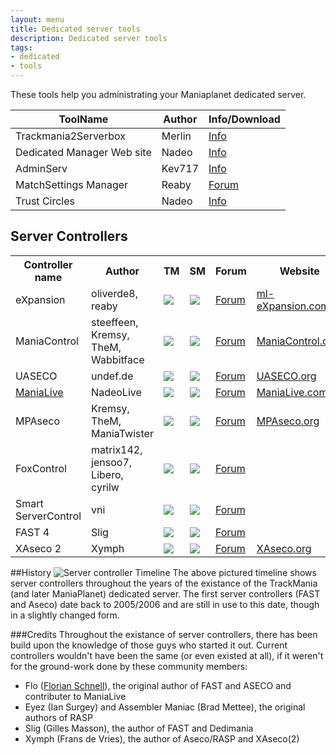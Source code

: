```yaml
---
layout: menu
title: Dedicated server tools
description: Dedicated server tools
tags:
- dedicated
- tools
---
```


These tools help you administrating your Maniaplanet dedicated server.

| ToolName                   | Author    | Info/Download                                                             |
|----------------------------|-----------|---------------------------------------------------------------------------|
| Trackmania2Serverbox       | Merlin    | [Info](http://forum.maniaplanet.com/viewtopic.php?f=261&t=5639)           |
| Dedicated Manager Web site | Nadeo     | [Info](http://forum.maniaplanet.com/viewtopic.php?f=261&t=12098)          |
| AdminServ                  | Kev717    | [Info](http://forum.maniaplanet.com/viewtopic.php?f=261&t=14419)          |
| MatchSettings Manager      | Reaby     | [Forum](http://forum.maniaplanet.com/viewtopic.php?f=465&t=17341)         |
| Trust Circles              | Nadeo     | [Info](http://forum.maniaplanet.com/viewtopic.php?f=261&t=12081)          |

## Server Controllers

<table>
<tr>
<th>Controller name</th><th>Author</th><th>TM</th><th>SM</th><th>Forum</th><th>Website</th><th>Plugins repository</th><th>Active</th>
</tr>
<tr>
<td>eXpansion</td><td>oliverde8, reaby</td><td><img src="../../img/yes.png" /></td><td><img src="../../img/yes.png" /></td><td><a href="http://forum.maniaplanet.com/viewforum.php?f=518">Forum</a></td><td><a href="http://www.ml-expansion.com/">ml-eXpansion.com</a></td><td>In preparation</td><td><img src="../../img/yes.png" /></td>
</tr>
<tr>
<td>ManiaControl</td><td>steeffeen, Kremsy, TheM, Wabbitface</td><td><img src="../../img/yes.png" /></td><td><img src="../../img/yes.png" /></td><td><a href="http://forum.maniaplanet.com/viewforum.php?f=479">Forum</a></td><td><a href="http://www.maniacontrol.com/">ManiaControl.com</a></td><td><a href="http://maniacontrol.com/plugins">Repository</a></td><td><img src="../../img/yes.png" /></td>
</tr>
<tr>
<td>UASECO</td><td>undef.de</td><td><img src="../../img/yes.png" /></td><td><img src="../../img/no.png" /></td><td><a href="http://forum.maniaplanet.com/viewforum.php?f=522">Forum</a></td><td><a href="http://www.uaseco.org/">UASECO.org</a></td><td><a href="http://www.uaseco.org/Plugins/">Repository</a></td><td><img src="../../img/yes.png" /></td>
</tr>
<tr>
<td><a href="http://maniaplanet.github.io/documentation/dedicated-server/tools/manialive.html">ManiaLive</a></td><td>NadeoLive</td><td><img src="../../img/yes.png" /></td><td><img src="../../img/yes.png" /></td><td><a href="http://forum.maniaplanet.com/viewforum.php?f=463">Forum</a></td><td><a href="http://www.manialive.com/">ManiaLive.com</a></td><td><a href="http://forum.maniaplanet.com/viewforum.php?f=47">Forum</a></td><td><img src="../../img/yes.png" /></td>
</tr>
<tr>
<td>MPAseco</td><td>Kremsy, TheM, ManiaTwister</td><td><img src="../../img/no.png" /></td><td><img src="../../img/yes.png" /></td><td><a href="http://forum.maniaplanet.com/viewforum.php?f=450">Forum</a></td><td><a href="http://www.mpaseco.org/">MPAseco.org</a></td><td><a href="http://www.mpaseco.org/plugins">Repository</a></td><td><img src="../../img/no.png" /></td>
</tr>
<tr>
<td>FoxControl</td><td> matrix142, jensoo7, Libero, cyrilw</td><td><img src="../../img/yes.png" /></td><td><img src="../../img/yes.png" /></td><td><a href="http://forum.maniaplanet.com/viewforum.php?f=328">Forum</a></td><td> </td><td>All plugins are installed by default</td><td><img src="../../img/no.png" /></td>
</tr>
<tr>
<td>Smart ServerControl</td><td>vni</td><td><img src="../../img/no.png" /></td><td><img src="../../img/yes.png" /></td><td><a href="http://forum.maniaplanet.com/viewforum.php?f=457">Forum</a></td><td> </td><td><a href="http://smarttool.org/plugins.php">Repository</a></td><td><img src="../../img/no.png" /></td>
</tr>
<tr>
<td>FAST 4</td><td>Slig</td><td><img src="../../img/yes.png" /></td><td><img src="../../img/no.png" /></td><td><a href="http://www.tm-forum.com/viewforum.php?f=126">Forum</a></td><td></td><td><a href="http://slig.info/fast4.0/3rd_party_plugins/">Repository</a></td><td><img src="../../img/no.png" /></td>
</tr>
<tr>
<td>XAseco 2</td><td>Xymph </td><td><img src="../../img/yes.png" /></td><td><img src="../../img/no.png" /></td><td><a href="http://www.tm-forum.com/viewforum.php?f=127">Forum</a></td><td><a href="http://www.xaseco.org/">XAseco.org</a></td><td><a href="http://plugins.xaseco.org/browse2.php">Repository</a></td><td><img src="../../img/no.png" /></td>
</tr>
<tr>
</tr>
</table>

##History
![Server controller Timeline](http://dump.klaversma.eu/mania-controllers.jpg)
The above pictured timeline shows server controllers throughout the years of the existance of the TrackMania (and later ManiaPlanet) dedicated server. The first server controllers (FAST and Aseco) date back to 2005/2006 and are still in use to this date, though in a slightly changed form.

###Credits
Throughout the existance of server controllers, there has been build upon the knowledge of those guys who started it out. Current controllers wouldn't have been the same (or even existed at all), if it weren't for the ground-work done by these community members:
* Flo ([Florian Schnell](http://www.floschnell.de)), the original author of FAST and ASECO and contributer to ManiaLive
* Eyez (Ian Surgey) and Assembler Maniac (Brad Mettee), the original authors of RASP
* Slig (Gilles Masson), the author of FAST and Dedimania
* Xymph (Frans de Vries), the author of Aseco/RASP and XAseco(2)

